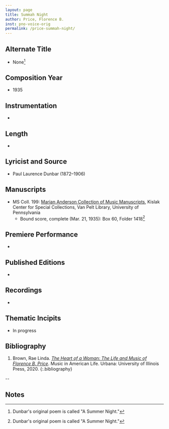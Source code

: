 ```yaml
---
layout: page
title: Summah Night
author: Price, Florence B.
inst: pno-voice-orig
permalink: /price-summah-night/
---
```


## Alternate Title
- None[^fn1]

## Composition Year
- 1935

## Instrumentation
- 

## Length
- 

## Lyricist and Source
- Paul Laurence Dunbar (1872&ndash;1906)

## Manuscripts
- MS Coll. 199: <a href="https://www.library.upenn.edu/detail/collection/marian-anderson-collection" target="_blank">Marian Anderson Collection of Music Manuscripts</a>, Kislak Center for Special Collections, Van Pelt Library, University of Pennsylvania
    * Bound score, complete (Mar. 21, 1935): Box 60, Folder 1418[^fn1]

## Premiere Performance
- 

## Published Editions
- 

## Recordings
- 

## Thematic Incipits
- In progress

## Bibliography
1. Brown, Rae Linda. <a href="https://www.worldcat.org/title/1122800180" target="_blank">*The Heart of a Woman: The Life and Music of Florence B. Price*</a>. Music in American Life. Urbana: University of Illinois Press, 2020.
{:.bibliography}

--

## Notes
[^fn1]: Dunbar's original poem is called "A Summer Night."
[^fn2]: This manuscript is bound in a collection called *Four Negro Songs* that also includes "Easy-goin'," "Dat's My Gal," and "Good-bye, Jinks."
